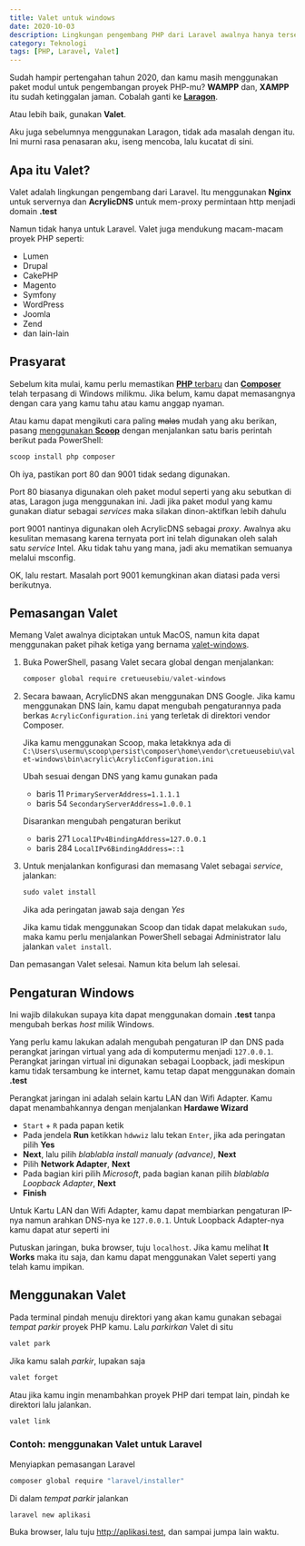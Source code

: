 ```yaml
---
title: Valet untuk windows
date: 2020-10-03
description: Lingkungan pengembang PHP dari Laravel awalnya hanya tersedia untuk MacOS. Seseorang telah melakukannya sejak lawas, kini kamu dapat memasangnya pada Windows kesayanganmu.
category: Teknologi
tags: [PHP, Laravel, Valet]
---
```


Sudah hampir pertengahan tahun 2020, dan kamu masih menggunakan paket modul untuk pengembangan proyek PHP-mu? **WAMPP** dan, **XAMPP** itu sudah ketinggalan jaman. Cobalah ganti ke [**Laragon**](https://laragon.org/).

Atau lebih baik, gunakan **Valet**.

Aku juga sebelumnya menggunakan Laragon, tidak ada masalah dengan itu. Ini murni rasa penasaran aku, iseng mencoba, lalu kucatat di sini.

## Apa itu Valet?

Valet adalah lingkungan pengembang dari Laravel. Itu menggunakan **Nginx** untuk servernya dan **AcrylicDNS** untuk mem-proxy permintaan http menjadi domain **.test**

Namun tidak hanya untuk Laravel. Valet juga mendukung macam-macam proyek PHP seperti:

- Lumen
- Drupal
- CakePHP
- Magento
- Symfony
- WordPress
- Joomla
- Zend
- dan lain-lain

## Prasyarat

Sebelum kita mulai, kamu perlu memastikan [**PHP** terbaru](http://windows.php.net/download) dan [**Composer**](https://getcomposer.org/) telah terpasang di Windows milikmu. Jika belum, kamu dapat memasangnya dengan cara yang kamu tahu atau kamu anggap nyaman.

Atau kamu dapat mengikuti cara paling ~~malas~~ mudah yang aku berikan, pasang [menggunakan **Scoop**](/catatan/1-scoop-cinta-untuk-baris-perintah) dengan menjalankan satu baris perintah berikut pada PowerShell:

```powershell
scoop install php composer
```

Oh iya, pastikan port 80 dan 9001 tidak sedang digunakan.

Port 80 biasanya digunakan oleh paket modul seperti yang aku sebutkan di atas, Laragon juga menggunakan ini. Jadi jika paket modul yang kamu gunakan diatur sebagai _services_ maka silakan dinon-aktifkan lebih dahulu

port 9001 nantinya digunakan oleh AcrylicDNS sebagai _proxy_. Awalnya aku kesulitan memasang karena ternyata port ini telah digunakan oleh salah satu _service_ Intel. Aku tidak tahu yang mana, jadi aku mematikan semuanya melalui msconfig.

OK, lalu restart. Masalah port 9001 kemungkinan akan diatasi pada versi berikutnya.

## Pemasangan Valet

Memang Valet awalnya diciptakan untuk MacOS, namun kita dapat menggunakan paket pihak ketiga yang bernama [valet-windows](https://github.com/cretueusebiu/valet-windows).

1. Buka PowerShell, pasang Valet secara global dengan menjalankan:

   ```powershell
   composer global require cretueusebiu/valet-windows
   ```

1. Secara bawaan, AcrylicDNS akan menggunakan DNS Google. Jika kamu menggunakan DNS lain, kamu dapat mengubah pengaturannya pada berkas `AcrylicConfiguration.ini` yang terletak di direktori vendor Composer.

   Jika kamu menggunakan Scoop, maka letakknya ada di `C:\Users\usermu\scoop\persist\composer\home\vendor\cretueusebiu\valet-windows\bin\acrylic\AcrylicConfiguration.ini`

   Ubah sesuai dengan DNS yang kamu gunakan pada

   - baris 11 `PrimaryServerAddress=1.1.1.1`
   - baris 54 `SecondaryServerAddress=1.0.0.1`

   Disarankan mengubah pengaturan berikut

   - baris 271 `LocalIPv4BindingAddress=127.0.0.1`
   - baris 284 `LocalIPv6BindingAddress=::1`

1. Untuk menjalankan konfigurasi dan memasang Valet sebagai _service_, jalankan:

   ```powershell
   sudo valet install
   ```

   Jika ada peringatan jawab saja dengan _Yes_

   Jika kamu tidak menggunakan Scoop dan tidak dapat melakukan `sudo`, maka kamu perlu menjalankan PowerShell sebagai Administrator lalu jalankan `valet install`.

Dan pemasangan Valet selesai. Namun kita belum lah selesai.

## Pengaturan Windows

Ini wajib dilakukan supaya kita dapat menggunakan domain **.test** tanpa mengubah berkas _host_ milik Windows.

Yang perlu kamu lakukan adalah mengubah pengaturan IP dan DNS pada perangkat jaringan virtual yang ada di komputermu menjadi `127.0.0.1`. Perangkat jaringan virtual ini digunakan sebagai Loopback, jadi meskipun kamu tidak tersambung ke internet, kamu tetap dapat menggunakan domain **.test**

Perangkat jaringan ini adalah selain kartu LAN dan Wifi Adapter. Kamu dapat menambahkannya dengan menjalankan **Hardawe Wizard**

- `Start` + `R` pada papan ketik
- Pada jendela **Run** ketikkan `hdwwiz` lalu tekan `Enter`, jika ada peringatan pilih **Yes**
- **Next**, lalu pilih _blablabla install manualy (advance)_, **Next**
- Pilih **Network Adapter**, **Next**
- Pada bagian kiri pilih _Microsoft_, pada bagian kanan pilih _blablabla Loopback Adapter_, **Next**
- **Finish**

Untuk Kartu LAN dan Wifi Adapter, kamu dapat membiarkan pengaturan IP-nya namun arahkan DNS-nya ke `127.0.0.1`. Untuk Loopback Adapter-nya kamu dapat atur seperti ini

Putuskan jaringan, buka browser, tuju `localhost`. Jika kamu melihat **It Works** maka itu saja, dan kamu dapat menggunakan Valet seperti yang telah kamu impikan.

## Menggunakan Valet

Pada terminal pindah menuju direktori yang akan kamu gunakan sebagai _tempat parkir_ proyek PHP kamu. Lalu _parkirkan_ Valet di situ

```powershell
valet park
```

Jika kamu salah _parkir_, lupakan saja

```powershell
valet forget
```

Atau jika kamu ingin menambahkan proyek PHP dari tempat lain, pindah ke direktori lalu jalankan.

```powershell
valet link
```

### Contoh: menggunakan Valet untuk Laravel

Menyiapkan pemasangan Laravel

```powershell
composer global require "laravel/installer"
```

Di dalam _tempat parkir_ jalankan

```powershell
laravel new aplikasi
```

Buka browser, lalu tuju http://aplikasi.test, dan sampai jumpa lain waktu.
